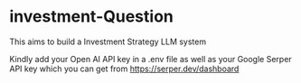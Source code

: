 # investment-Question
This aims to build a Investment Strategy LLM system 

Kindly add your Open AI API key in a .env file as well as your Google Serper API key which you can get from https://serper.dev/dashboard

